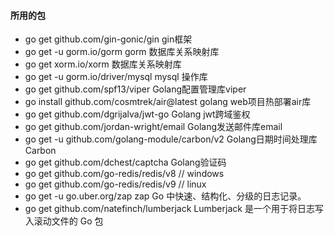 
#### 所用的包
* go get github.com/gin-gonic/gin gin框架
* go get -u gorm.io/gorm gorm 数据库关系映射库
* go get xorm.io/xorm 数据库关系映射库
* go get -u gorm.io/driver/mysql mysql 操作库
* go get github.com/spf13/viper Golang配置管理库viper
* go install github.com/cosmtrek/air@latest golang web项目热部署air库
* go get github.com/dgrijalva/jwt-go Golang jwt跨域鉴权
* go get github.com/jordan-wright/email  Golang发送邮件库email
* go get -u github.com/golang-module/carbon/v2 Golang日期时间处理库Carbon
* go get github.com/dchest/captcha Golang验证码
* go get github.com/go-redis/redis/v8 // windows 
* go get github.com/go-redis/redis/v9 // linux
* go get -u go.uber.org/zap  zap Go 中快速、结构化、分级的日志记录。
* go get github.com/natefinch/lumberjack  Lumberjack 是一个用于将日志写入滚动文件的 Go 包
                                 









